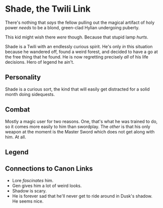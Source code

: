 Shade, the Twili Link
=====================

There's nothing that _says_ the fellow pulling out the magical artifact of holy
power _needs_ to be a blond, green-clad Hylian undergoing puberty.

This kid might wish there _were_ though. Because that stupid lamp _hurts_.

Shade is a Twili with an endlessly curious spirit. He's only _in_ this
situation because he wandered off, found a weird forest, and decided to have a
go at the free thing that he found. He is now regretting precisely _all_ of his
life decisions. Hero of legend he ain't.

Personality
-----------

Shade is a curious sort, the kind that will easily get distracted for a solid
month doing sidequests.

Combat
------

Mostly a magic user for two reasons. One, that's what he was trained to do, so
it comes more easily to him than swordplay. The _other_ is that his only weapon
at the moment is the Master Sword which does not get along with him. At all.

Legend
------


Connections to Canon Links
-------------------------

* Lore _fascinates_ him.
* Gen gives him a lot of weird looks.
* Shadow is scary.
* He is forever sad that he'll never get to ride around in Dusk's shadow. He
  seems nice.
